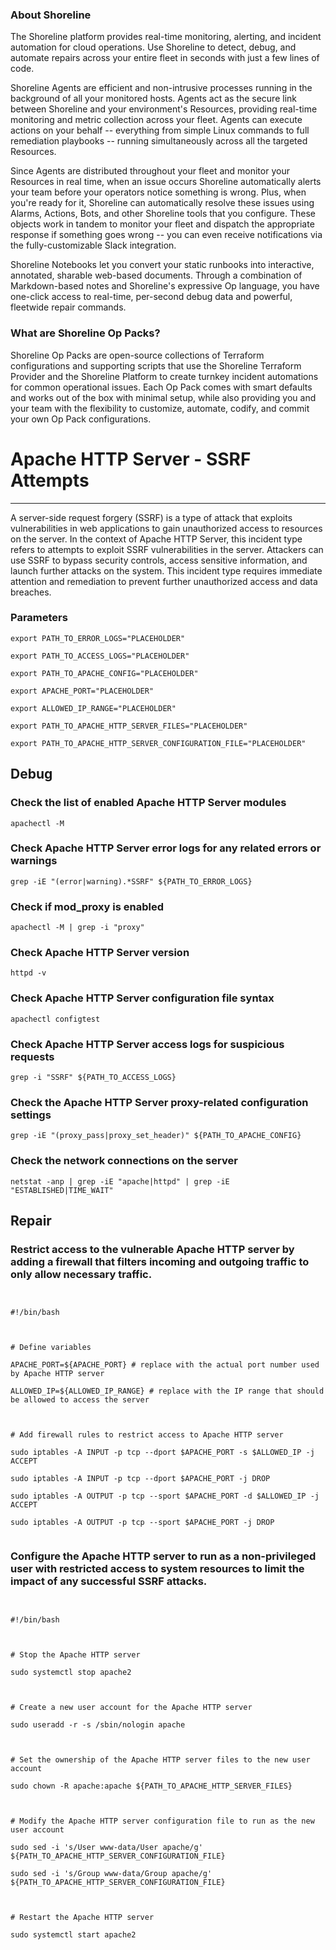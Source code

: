 
### About Shoreline
The Shoreline platform provides real-time monitoring, alerting, and incident automation for cloud operations. Use Shoreline to detect, debug, and automate repairs across your entire fleet in seconds with just a few lines of code.

Shoreline Agents are efficient and non-intrusive processes running in the background of all your monitored hosts. Agents act as the secure link between Shoreline and your environment's Resources, providing real-time monitoring and metric collection across your fleet. Agents can execute actions on your behalf -- everything from simple Linux commands to full remediation playbooks -- running simultaneously across all the targeted Resources.

Since Agents are distributed throughout your fleet and monitor your Resources in real time, when an issue occurs Shoreline automatically alerts your team before your operators notice something is wrong. Plus, when you're ready for it, Shoreline can automatically resolve these issues using Alarms, Actions, Bots, and other Shoreline tools that you configure. These objects work in tandem to monitor your fleet and dispatch the appropriate response if something goes wrong -- you can even receive notifications via the fully-customizable Slack integration.

Shoreline Notebooks let you convert your static runbooks into interactive, annotated, sharable web-based documents. Through a combination of Markdown-based notes and Shoreline's expressive Op language, you have one-click access to real-time, per-second debug data and powerful, fleetwide repair commands.

### What are Shoreline Op Packs?
Shoreline Op Packs are open-source collections of Terraform configurations and supporting scripts that use the Shoreline Terraform Provider and the Shoreline Platform to create turnkey incident automations for common operational issues. Each Op Pack comes with smart defaults and works out of the box with minimal setup, while also providing you and your team with the flexibility to customize, automate, codify, and commit your own Op Pack configurations.

# Apache HTTP Server - SSRF Attempts
---

A server-side request forgery (SSRF) is a type of attack that exploits vulnerabilities in web applications to gain unauthorized access to resources on the server. In the context of Apache HTTP Server, this incident type refers to attempts to exploit SSRF vulnerabilities in the server. Attackers can use SSRF to bypass security controls, access sensitive information, and launch further attacks on the system. This incident type requires immediate attention and remediation to prevent further unauthorized access and data breaches.

### Parameters
```shell
export PATH_TO_ERROR_LOGS="PLACEHOLDER"

export PATH_TO_ACCESS_LOGS="PLACEHOLDER"

export PATH_TO_APACHE_CONFIG="PLACEHOLDER"

export APACHE_PORT="PLACEHOLDER"

export ALLOWED_IP_RANGE="PLACEHOLDER"

export PATH_TO_APACHE_HTTP_SERVER_FILES="PLACEHOLDER"

export PATH_TO_APACHE_HTTP_SERVER_CONFIGURATION_FILE="PLACEHOLDER"
```

## Debug

### Check the list of enabled Apache HTTP Server modules
```shell
apachectl -M
```

### Check Apache HTTP Server error logs for any related errors or warnings
```shell
grep -iE "(error|warning).*SSRF" ${PATH_TO_ERROR_LOGS}
```

### Check if mod_proxy is enabled
```shell
apachectl -M | grep -i "proxy"
```

### Check Apache HTTP Server version
```shell
httpd -v
```

### Check Apache HTTP Server configuration file syntax
```shell
apachectl configtest
```

### Check Apache HTTP Server access logs for suspicious requests
```shell
grep -i "SSRF" ${PATH_TO_ACCESS_LOGS}
```

### Check the Apache HTTP Server proxy-related configuration settings
```shell
grep -iE "(proxy_pass|proxy_set_header)" ${PATH_TO_APACHE_CONFIG}
```

### Check the network connections on the server
```shell
netstat -anp | grep -iE "apache|httpd" | grep -iE "ESTABLISHED|TIME_WAIT"
```

## Repair

### Restrict access to the vulnerable Apache HTTP server by adding a firewall that filters incoming and outgoing traffic to only allow necessary traffic.
```shell


#!/bin/bash



# Define variables

APACHE_PORT=${APACHE_PORT} # replace with the actual port number used by Apache HTTP server

ALLOWED_IP=${ALLOWED_IP_RANGE} # replace with the IP range that should be allowed to access the server



# Add firewall rules to restrict access to Apache HTTP server

sudo iptables -A INPUT -p tcp --dport $APACHE_PORT -s $ALLOWED_IP -j ACCEPT

sudo iptables -A INPUT -p tcp --dport $APACHE_PORT -j DROP

sudo iptables -A OUTPUT -p tcp --sport $APACHE_PORT -d $ALLOWED_IP -j ACCEPT

sudo iptables -A OUTPUT -p tcp --sport $APACHE_PORT -j DROP


```

### Configure the Apache HTTP server to run as a non-privileged user with restricted access to system resources to limit the impact of any successful SSRF attacks.
```shell


#!/bin/bash



# Stop the Apache HTTP server

sudo systemctl stop apache2



# Create a new user account for the Apache HTTP server

sudo useradd -r -s /sbin/nologin apache



# Set the ownership of the Apache HTTP server files to the new user account

sudo chown -R apache:apache ${PATH_TO_APACHE_HTTP_SERVER_FILES}



# Modify the Apache HTTP server configuration file to run as the new user account

sudo sed -i 's/User www-data/User apache/g' ${PATH_TO_APACHE_HTTP_SERVER_CONFIGURATION_FILE}

sudo sed -i 's/Group www-data/Group apache/g' ${PATH_TO_APACHE_HTTP_SERVER_CONFIGURATION_FILE}



# Restart the Apache HTTP server

sudo systemctl start apache2


```